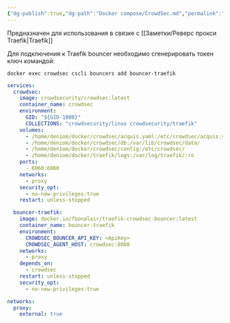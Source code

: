 ```yaml
---
{"dg-publish":true,"dg-path":"Docker compose/CrowdSec.md","permalink":"/docker-compose/crowd-sec/","updated":"2024-09-14T01:30:21+03:00"}
---
```


Предназначен для использования в связке с [[Заметки/Реверс прокси Traefik\|Traefik]]

Для подключения к Traefik bouncer необходимо сгенерировать токен ключ командой:
```shell
docker exec crowdsec cscli bouncers add bouncer-traefik
```

```yaml
services:
  crowdsec:
    image: crowdsecurity/crowdsec:latest
    container_name: crowdsec
    environment:
      GID: "${GID-1000}"
      COLLECTIONS: "crowdsecurity/linux crowdsecurity/traefik"
    volumes:
      - /home/deniom/docker/crowdsec/acquis.yaml:/etc/crowdsec/acquis.yaml
      - /home/deniom/docker/crowdsec/db:/var/lib/crowdsec/data/
      - /home/deniom/docker/crowdsec/config:/etc/crowdsec/
      - /home/deniom/docker/traefik/logs:/var/log/traefik/:ro
    ports:
      - 6060:6060
    networks:
      - proxy
    security_opt:
      - no-new-privileges:true
    restart: unless-stopped

  bouncer-traefik:
    image: docker.io/fbonalair/traefik-crowdsec-bouncer:latest
    container_name: bouncer-traefik
    environment:
      CROWDSEC_BOUNCER_API_KEY: <ApiKey>
      CROWDSEC_AGENT_HOST: crowdsec:8080
    networks:
      - proxy
    depends_on:
      - crowdsec
    restart: unless-stopped
    security_opt:
      - no-new-privileges:true

networks:
  proxy:
    external: true
```

